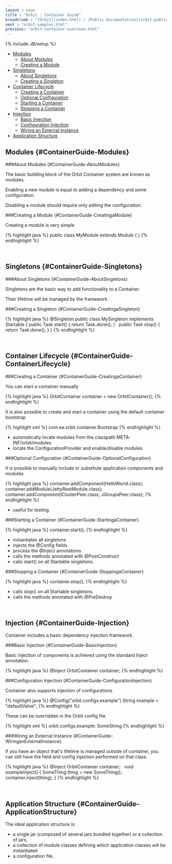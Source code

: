```yaml
---
layout : page
title : "Orbit : Container Guide"
breadCrumb : "[Orbit](index.html) / [Public Documentation](orbit-public-documentation.html) / [Container](orbit-container.html)"
next : "orbit-samples.html"
previous: "orbit-container-overview.html"
---
```

{% include JB/setup %}



-  [Modules](#ContainerGuide-Modules)
    -  [About Modules](#ContainerGuide-AboutModules)
    -  [Creating a Module](#ContainerGuide-CreatingaModule)
-  [Singletons](#ContainerGuide-Singletons)
    -  [About Singletons](#ContainerGuide-AboutSingletons)
    -  [Creating a Singleton](#ContainerGuide-CreatingaSingleton)
-  [Container Lifecycle](#ContainerGuide-ContainerLifecycle)
    -  [Creating a Container](#ContainerGuide-CreatingaContainer)
    -  [Optional Configuration](#ContainerGuide-OptionalConfiguration)
    -  [Starting a Container](#ContainerGuide-StartingaContainer)
    -  [Stopping a Container](#ContainerGuide-StoppingaContainer)
-  [Injection](#ContainerGuide-Injection)
    -  [Basic Injection](#ContainerGuide-BasicInjection)
    -  [Configuration Injection](#ContainerGuide-ConfigurationInjection)
    -  [Wiring an External Instance](#ContainerGuide-WiringanExternalInstance)
-  [Application Structure](#ContainerGuide-ApplicationStructure)



Modules {#ContainerGuide-Modules}
----------


###About Modules {#ContainerGuide-AboutModules}


The basic building block of the Orbit Container system are known as modules.


Enabling a new module is equal to adding a dependency and some configuration.


Disabling a module should require only editing the configuration.


###Creating a Module {#ContainerGuide-CreatingaModule}


Creating a module is very simple


{% highlight java %}
public class MyModule extends Module
{
}
{% endhighlight %}

 


Singletons {#ContainerGuide-Singletons}
----------


###About Singletons {#ContainerGuide-AboutSingletons}


Singletons are the basic way to add functionality to a Container.


Their lifetime will be managed by the framework.


###Creating a Singleton {#ContainerGuide-CreatingaSingleton}


{% highlight java %}
@Singleton
public class MySingleton implements Startable
{
    public Task start()
    {
        return Task.done();
    }
 
    public Task stop()
    {
        return Task.done();
    }
}
{% endhighlight %}

 


Container Lifecycle {#ContainerGuide-ContainerLifecycle}
----------


###Creating a Container {#ContainerGuide-CreatingaContainer}


You can start a container manually


{% highlight java %}
OrbitContainer container = new OrbitContainer();
{% endhighlight %}

It is also possible to create and start a container using the default container bootstrap


{% highlight xml %}
com.ea.orbit.container.Bootstrap
{% endhighlight %}

-  automatically locate modules from the classpath META-INF/orbit/modules
-  locate the ConfigurationProvider and enable/disable modules  

###Optional Configuration {#ContainerGuide-OptionalConfiguration}


It is possible to manually include or substitute application components and modules


{% highlight java %}
container.addComponent(HelloWorld.class);
container.addModule(JettyRestModule.class);
container.addComponent(IClusterPeer.class, JGroupsPeer.class);
{% endhighlight %}

-  useful for testing  

###Starting a Container {#ContainerGuide-StartingaContainer}


{% highlight java %}
container.start();
{% endhighlight %}

-  instantiates all singletons
-  injects the @Config fields
-  process the @Inject annotations
-  calls the methods annotated with @PostConstruct
-  calls start() on all Startable singletons.  

###Stopping a Container {#ContainerGuide-StoppingaContainer}


{% highlight java %}
container.stop();
{% endhighlight %}

-  calls stop() on all Startable singletons.
-  calls the methods annotated with @PreDestroy

 


Injection {#ContainerGuide-Injection}
----------


Container includes a basic dependency injection framework.


###Basic Injection {#ContainerGuide-BasicInjection}


Basic injection of components is achieved using the standard Inject annotation.


{% highlight java %}
@Inject
OrbitContainer container;
{% endhighlight %}

###Configuration Injection {#ContainerGuide-ConfigurationInjection}


Container also supports injection of configurations


{% highlight java %}
@Config("orbit.configs.example")
String example = "defaultValue";
{% endhighlight %}

These can be overridden in the Orbit config file


{% highlight xml %}
orbit.configs.example: SomeString
{% endhighlight %}

###Wiring an External Instance {#ContainerGuide-WiringanExternalInstance}


If you have an object that's lifetime is managed outside of container, you can still have the field and config injection performed on that class.


{% highlight java %}
@Inject
OrbitContainer container;
 
void exampleInject()
{
    SomeThing thing = new SomeThing();
    container.inject(thing);
}
{% endhighlight %}

 


Application Structure {#ContainerGuide-ApplicationStructure}
----------


The ideal application structure is:


-  a single jar (composed of several jars bundled together) or a collection of jars,
-  a collection of module classes defining which application classes will be instantiated
-  a configuration file.
